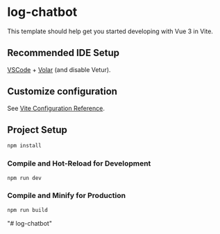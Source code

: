 # log-chatbot

This template should help get you started developing with Vue 3 in Vite.

## Recommended IDE Setup

[VSCode](https://code.visualstudio.com/) + [Volar](https://marketplace.visualstudio.com/items?itemName=Vue.volar) (and disable Vetur).

## Customize configuration

See [Vite Configuration Reference](https://vite.dev/config/).

## Project Setup

```sh
npm install
```

### Compile and Hot-Reload for Development

```sh
npm run dev
```

### Compile and Minify for Production

```sh
npm run build
```
"# log-chatbot" 



<!-- 
docker-compose up --build

docker images --format "{{.Repository}}:{{.Tag}} {{.ID}}" | sort

docker tag log-chatbot-frontend:latest vvqhuy1999/log-chatbot-frontend:latest

docker push vvqhuy1999/log-chatbot-frontend:latest 


-- server 

sudo docker pull vvqhuy1999/log-chatbot-frontend:latest


# Chạy container
sudo docker run -d \
  --name log-chatbot-frontend \
  -p 80:80 \
  -e VITE_API_BASE_URL=http://192.168.1.100:8080 \
  --restart unless-stopped \
  vvqhuy1999/log-chatbot-frontend:latest

  

  sudo docker stop log-chatbot-frontend

  sudo docker rm log-chatbot-frontend

  sudo docker rmi vvqhuy1999/log-chatbot-frontend:latest
-->